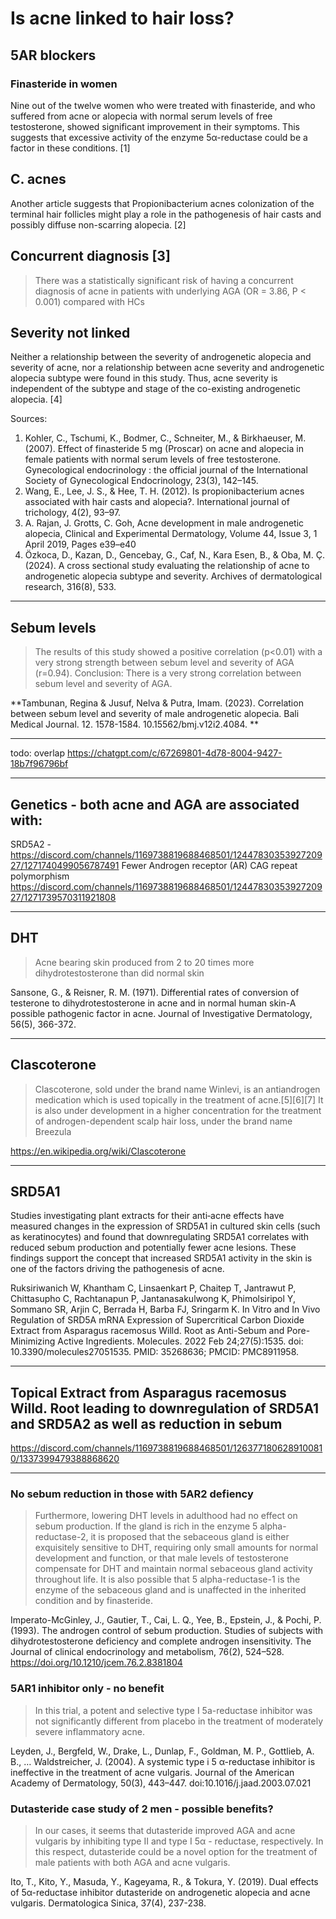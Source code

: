 # Is acne linked to hair loss?

## 5AR blockers

### Finasteride in women
Nine out of the twelve women who were treated with finasteride, and who suffered from acne or alopecia with normal serum levels of free testosterone, showed significant improvement in their symptoms. This suggests that excessive activity of the enzyme 5α-reductase could be a factor in these conditions. [1]

## C. acnes
Another article suggests that Propionibacterium acnes colonization of the terminal hair follicles might play a role in the pathogenesis of hair casts and possibly diffuse non-scarring alopecia. [2]

## Concurrent diagnosis [3]
> There was a statistically significant risk of having a concurrent diagnosis of acne in patients with underlying AGA (OR = 3.86, P < 0.001) compared with HCs

## Severity not linked
Neither a relationship between the severity of androgenetic alopecia and severity of acne, nor a relationship between acne severity and androgenetic alopecia subtype were found in this study. Thus, acne severity is independent of the subtype and stage of the co-existing androgenetic alopecia. [4]

Sources:
1. Kohler, C., Tschumi, K., Bodmer, C., Schneiter, M., & Birkhaeuser, M. (2007). Effect of finasteride 5 mg (Proscar) on acne and alopecia in female patients with normal serum levels of free testosterone. Gynecological endocrinology : the official journal of the International Society of Gynecological Endocrinology, 23(3), 142–145. 
2. Wang, E., Lee, J. S., & Hee, T. H. (2012). Is propionibacterium acnes associated with hair casts and alopecia?. International journal of trichology, 4(2), 93–97.
3. A. Rajan, J. Grotts, C. Goh, Acne development in male androgenetic alopecia, Clinical and Experimental Dermatology, Volume 44, Issue 3, 1 April 2019, Pages e39–e40
4. Özkoca, D., Kazan, D., Gencebay, G., Caf, N., Kara Esen, B., & Oba, M. Ç. (2024). A cross sectional study evaluating the relationship of acne to androgenetic alopecia subtype and severity. Archives of dermatological research, 316(8), 533.

---

## Sebum levels
> The results of this study showed a positive correlation (p<0.01) with a very strong strength between sebum level and severity of AGA (r=0.94). Conclusion: There is a very strong correlation between sebum level and severity of AGA.

**Tambunan, Regina & Jusuf, Nelva & Putra, Imam. (2023). Correlation between sebum level and severity of male androgenetic alopecia. Bali Medical Journal. 12. 1578-1584. 10.15562/bmj.v12i2.4084. **

---

todo: overlap https://chatgpt.com/c/67269801-4d78-8004-9427-18b7f96796bf

---

## Genetics - both acne and AGA are associated with:
SRD5A2 - https://discord.com/channels/1169738819688468501/1244783035392720927/1271740499056787491
Fewer Androgen receptor (AR) CAG repeat polymorphism https://discord.com/channels/1169738819688468501/1244783035392720927/1271739570311921808

---

## DHT

> Acne bearing skin produced from 2 to 20 times more dihydrotestosterone than did normal skin

Sansone, G., & Reisner, R. M. (1971). Differential rates of conversion of testerone to dihydrotestosterone in acne and in normal human skin-A possible pathogenic factor in acne. Journal of Investigative Dermatology, 56(5), 366-372.

---

## Clascoterone
> Clascoterone, sold under the brand name Winlevi, is an antiandrogen medication which is used topically in the treatment of acne.[5][6][7] It is also under development in a higher concentration for the treatment of androgen-dependent scalp hair loss, under the brand name Breezula

https://en.wikipedia.org/wiki/Clascoterone

---

## SRD5A1

Studies investigating plant extracts for their anti‐acne effects have measured changes in the expression of SRD5A1 in cultured skin cells (such as keratinocytes) and found that downregulating SRD5A1 correlates with reduced sebum production and potentially fewer acne lesions. These findings support the concept that increased SRD5A1 activity in the skin is one of the factors driving the pathogenesis of acne.

Ruksiriwanich W, Khantham C, Linsaenkart P, Chaitep T, Jantrawut P, Chittasupho C, Rachtanapun P, Jantanasakulwong K, Phimolsiripol Y, Sommano SR, Arjin C, Berrada H, Barba FJ, Sringarm K. In Vitro and In Vivo Regulation of SRD5A mRNA Expression of Supercritical Carbon Dioxide Extract from Asparagus racemosus Willd. Root as Anti-Sebum and Pore-Minimizing Active Ingredients. Molecules. 2022 Feb 24;27(5):1535. doi: 10.3390/molecules27051535. PMID: 35268636; PMCID: PMC8911958.

---

## Topical Extract from Asparagus racemosus Willd. Root leading to downregulation of SRD5A1 and SRD5A2 as well as reduction in sebum
https://discord.com/channels/1169738819688468501/1263771806289100810/1337399479388868620

---

### No sebum reduction in those with 5AR2 defiency
> Furthermore, lowering DHT levels in adulthood had no effect on sebum production. If the gland is rich in the enzyme 5 alpha-reductase-2, it is proposed that the sebaceous gland is either exquisitely sensitive to DHT, requiring only small amounts for normal development and function, or that male levels of testosterone compensate for DHT and maintain normal sebaceous gland activity throughout life. It is also possible that 5 alpha-reductase-1 is the enzyme of the sebaceous gland and is unaffected in the inherited condition and by finasteride.

Imperato-McGinley, J., Gautier, T., Cai, L. Q., Yee, B., Epstein, J., & Pochi, P. (1993). The androgen control of sebum production. Studies of subjects with dihydrotestosterone deficiency and complete androgen insensitivity. The Journal of clinical endocrinology and metabolism, 76(2), 524–528. https://doi.org/10.1210/jcem.76.2.8381804

### 5AR1 inhibitor only - no benefit
> In this trial, a potent and selective type I 5a-reductase inhibitor was not significantly different from placebo in the treatment of moderately severe inflammatory acne.

Leyden, J., Bergfeld, W., Drake, L., Dunlap, F., Goldman, M. P., Gottlieb, A. B., … Waldstreicher, J. (2004). A systemic type i 5 α-reductase inhibitor is ineffective in the treatment of acne vulgaris. Journal of the American Academy of Dermatology, 50(3), 443–447. doi:10.1016/j.jaad.2003.07.021 

### Dutasteride case study of 2 men - possible benefits?
> In our cases, it seems that dutasteride improved AGA and acne vulgaris by inhibiting type II and type I 5α - reductase, respectively. In this respect, dutasteride could be a novel option for the treatment of male patients with both AGA and acne vulgaris.

Ito, T., Kito, Y., Masuda, Y., Kageyama, R., & Tokura, Y. (2019). Dual effects of 5α-reductase inhibitor dutasteride on androgenetic alopecia and acne vulgaris. Dermatologica Sinica, 37(4), 237-238.
